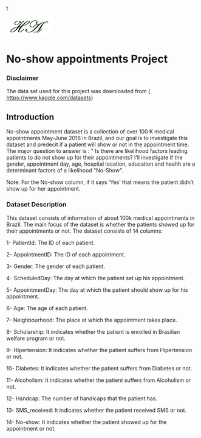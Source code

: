 t

![Logo](https://github.com/hamajid/Sales_DataBase_MySQL/blob/main/Media/HA_Logo.png) 

# No-show appointments Project

### Disclaimer

The data set used for this project was downloaded from ( https://www.kaggle.com/datasets)

## Introduction

No-show appointment dataset is a collection of  over 100 K medical appointments May-June 2016 in Brazil, and our goal is to investigate this dataset and predecit if a patient will show or not in the appointment time.
The major question to answer is : " Is there are likelihood factors leading patients to do not show up for their appointments?
I’ll investigate if the gender, appointment day, age, hospital location, education and health are a determinant factors of a likelihood "No-Show".

Note: For the No-show column, if it says ’Yes’ that means the patient didn’t show up for her appointment.

### Dataset Description
This dataset consists of information of about 100k medical appointments in Brazil. The main focus of the dataset is whether the patients showed up for their appointments or not. The dataset consists of 14 columns:

1- PatientId: The ID of each patient.

2- AppointmentID: The ID of each appointment.

3- Gender: The gender of each patient.

4- ScheduledDay: The day at which the patient set up his appointment.

5- AppointmentDay: The day at which the patient should show up for his appointment.

6- Age: The age of each patient.

7- Neighbourhood: The place at which the appointment takes place.

8- Scholarship: It indicates whether the patient is enrolled in Brasilian welfare program or not.

9- Hipertension: It indicates whether the patient suffers from Hipertension or not.

10- Diabetes: It indicates whether the patient suffers from Diabetes or not.

11- Alcoholism: It indicates whether the patient suffers from Alcoholism or not.

12- Handcap: The number of handicaps that the patient has.

13- SMS_received: It indicates whether the patient received SMS or not.

14- No-show: It indicates whether the patient showed up for the appointment or not.


